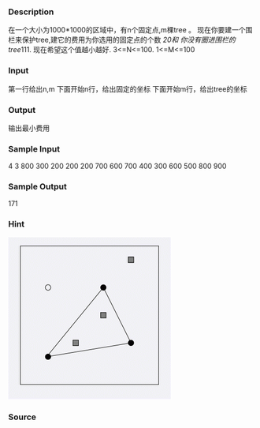 
### Description
在一个大小为1000*1000的区域中，有n个固定点,m棵tree 。
现在你要建一个围栏来保护tree,建它的费用为你选用的固定点的个数 *20和
你没有圈进围栏的tree*111. 现在希望这个值越小越好.
3<=N<=100.
1<=M<=100
### Input
第一行给出n,m
下面开始n行，给出固定的坐标 
下面开始m行，给出tree的坐标 

### Output
输出最小费用
### Sample Input
4 3
800 300
200 200
200 700
600 700
400 300
600 500
800 900
### Sample Output
171
### Hint
![](/images/1390.jpg)
### Source
